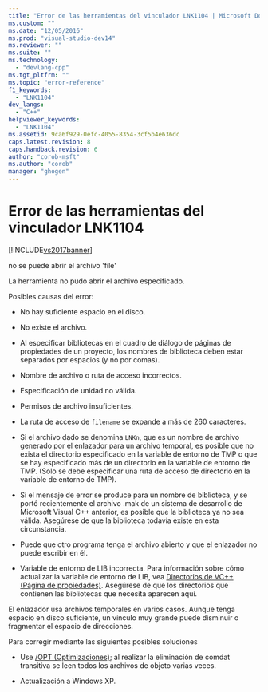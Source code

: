 ```yaml
---
title: "Error de las herramientas del vinculador LNK1104 | Microsoft Docs"
ms.custom: ""
ms.date: "12/05/2016"
ms.prod: "visual-studio-dev14"
ms.reviewer: ""
ms.suite: ""
ms.technology: 
  - "devlang-cpp"
ms.tgt_pltfrm: ""
ms.topic: "error-reference"
f1_keywords: 
  - "LNK1104"
dev_langs: 
  - "C++"
helpviewer_keywords: 
  - "LNK1104"
ms.assetid: 9ca6f929-0efc-4055-8354-3cf5b4e636dc
caps.latest.revision: 8
caps.handback.revision: 6
author: "corob-msft"
ms.author: "corob"
manager: "ghogen"
---
```

# Error de las herramientas del vinculador LNK1104
[!INCLUDE[vs2017banner](../../assembler/inline/includes/vs2017banner.md)]

no se puede abrir el archivo 'file'  
  
 La herramienta no pudo abrir el archivo especificado.  
  
 Posibles causas del error:  
  
-   No hay suficiente espacio en el disco.  
  
-   No existe el archivo.  
  
-   Al especificar bibliotecas en el cuadro de diálogo de páginas de propiedades de un proyecto, los nombres de biblioteca deben estar separados por espacios \(y no por comas\).  
  
-   Nombre de archivo o ruta de acceso incorrectos.  
  
-   Especificación de unidad no válida.  
  
-   Permisos de archivo insuficientes.  
  
-   La ruta de acceso de `filename` se expande a más de 260 caracteres.  
  
-   Si el archivo dado se denomina `LNKn`, que es un nombre de archivo generado por el enlazador para un archivo temporal, es posible que no exista el directorio especificado en la variable de entorno de TMP o que se hay especificado más de un directorio en la variable de entorno de TMP. \(Solo se debe especificar una ruta de acceso de directorio en la variable de entorno de TMP\).  
  
-   Si el mensaje de error se produce para un nombre de biblioteca, y se portó recientemente el archivo .mak de un sistema de desarrollo de Microsoft Visual C\+\+ anterior, es posible que la biblioteca ya no sea válida. Asegúrese de que la biblioteca todavía existe en esta circunstancia.  
  
-   Puede que otro programa tenga el archivo abierto y que el enlazador no puede escribir en él.  
  
-   Variable de entorno de LIB incorrecta. Para información sobre cómo actualizar la variable de entorno de LIB, vea [Directorios de VC\+\+ \(Página de propiedades\)](../../ide/vcpp-directories-property-page.md). Asegúrese de que los directorios que contienen las bibliotecas que necesita aparecen aquí.  
  
 El enlazador usa archivos temporales en varios casos. Aunque tenga espacio en disco suficiente, un vínculo muy grande puede disminuir o fragmentar el espacio de direcciones.  
  
 Para corregir mediante las siguientes posibles soluciones  
  
-   Use [\/OPT \(Optimizaciones\)](../../build/reference/opt-optimizations.md); al realizar la eliminación de comdat transitiva se leen todos los archivos de objeto varias veces.  
  
-   Actualización a Windows XP.